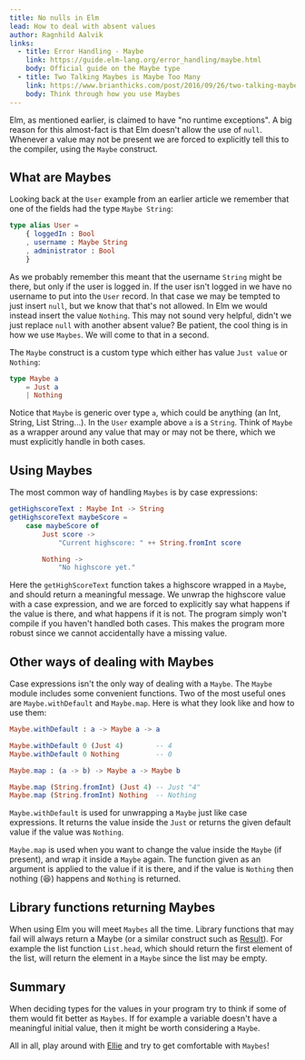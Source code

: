 ```yaml
---
title: No nulls in Elm
lead: How to deal with absent values
author: Ragnhild Aalvik
links:
  - title: Error Handling - Maybe
    link: https://guide.elm-lang.org/error_handling/maybe.html
    body: Official guide on the Maybe type
  - title: Two Talking Maybes is Maybe Too Many
    link: https://www.brianthicks.com/post/2016/09/26/two-talking-maybes-is-maybe-too-many/
    body: Think through how you use Maybes
---
```


Elm, as mentioned earlier, is claimed to have "no runtime exceptions". A big reason for this almost-fact is that Elm doesn't allow the use of `null`. Whenever a value may not be present we are forced to explicitly tell this to the compiler, using the `Maybe` construct.

## What are Maybes

Looking back at the `User` example from an earlier article we remember that one of the fields had the type `Maybe String`:

```elm
type alias User =
    { loggedIn : Bool
    , username : Maybe String
    , administrator : Bool
    }
```

As we probably remember this meant that the username `String` might be there, but only if the user is logged in. If the user isn't logged in we have no username to put into the `User` record. In that case we may be tempted to just insert `null`, but we know that that's not allowed. In Elm we would instead insert the value `Nothing`. This may not sound very helpful, didn't we just replace `null` with another absent value? Be patient, the cool thing is in how we use `Maybes`. We will come to that in a second.

The `Maybe` construct is a custom type which either has value `Just value` or `Nothing`:

```elm
type Maybe a
    = Just a
    | Nothing
```

Notice that `Maybe` is generic over type `a`, which could be anything (an Int, String, List String...). In the `User` example above `a` is a `String`. Think of `Maybe` as a wrapper around any value that may or may not be there, which we must explicitly handle in both cases.

## Using Maybes

The most common way of handling `Maybes` is by case expressions:

```elm
getHighscoreText : Maybe Int -> String
getHighscoreText maybeScore =
    case maybeScore of
        Just score ->
            "Current highscore: " ++ String.fromInt score

        Nothing ->
            "No highscore yet."
```

Here the `getHighScoreText` function takes a highscore wrapped in a `Maybe`, and should return a meaningful message. We unwrap the highscore value with a case expression, and we are forced to explicitly say what happens if the value is there, and what happens if it is not. The program simply won't compile if you haven't handled both cases. This makes the program more robust since we cannot accidentally have a missing value.

## Other ways of dealing with Maybes

Case expressions isn't the only way of dealing with a `Maybe`. The `Maybe` module includes some convenient functions. Two of the most useful ones are `Maybe.withDefault` and `Maybe.map`. Here is what they look like and how to use them:

```elm
Maybe.withDefault : a -> Maybe a -> a

Maybe.withDefault 0 (Just 4)        -- 4
Maybe.withDefault 0 Nothing         -- 0

Maybe.map : (a -> b) -> Maybe a -> Maybe b

Maybe.map (String.fromInt) (Just 4) -- Just "4"
Maybe.map (String.fromInt) Nothing  -- Nothing
```

`Maybe.withDefault` is used for unwrapping a `Maybe` just like case expressions. It returns the value inside the `Just` or returns the given default value if the value was `Nothing`.

`Maybe.map` is used when you want to change the value inside the `Maybe` (if present), and wrap it inside a `Maybe` again. The function given as an argument is applied to the value if it is there, and if the value is `Nothing` then nothing (😆) happens and `Nothing` is returned.

## Library functions returning Maybes

When using Elm you will meet `Maybes` all the time. Library functions that may fail will always return a Maybe (or a similar construct such as [Result](https://package.elm-lang.org/packages/elm/core/latest/Result)). For example the list function `List.head`, which should return the first element of the list, will return the element in a `Maybe` since the list may be empty.

## Summary

When deciding types for the values in your program try to think if some of them would fit better as `Maybes`. If for example a variable doesn't have a meaningful initial value, then it might be worth considering a `Maybe`.

All in all, play around with [Ellie](https://ellie-app.com/) and try to get comfortable with `Maybes`!

